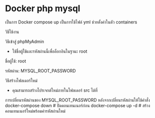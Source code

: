 # Docker php mysql
เป็นการ Docker compose up เป็นการใช้ไฟล์ yml ช่วยตั้งค่าในตัว containers 

วิธีใช้งาน

วิธีเข้าสู่ phpMyAdmin

- ใช้ชื่อผู้ใช้และรหัสผ่านนี้เพื่อล็อกอินในฐานะ root

ชื่อผู้ใช้:  root

รหัสผ่าน: MYSQL_ROOT_PASSWORD


 วิธีสร้างโฟลเดอร์ใหม่
- คุณสามารถสร้างโปรเจกต์ใหม่ภายในโฟลเดอร์ src ได้ที่

การเปลี่ยนรหัสผ่านของ MYSQL_ROOT_PASSWORD
หลังจากเปลี่ยนรหัสผ่านให้ใช้คำสั่ง
docker-compose down  # ปิดคอนเทนเนอร์ก่อน
docker-compose up -d # สร้างคอนเทนเนอร์ใหม่พร้อมค่ารหัสผ่านใหม่
